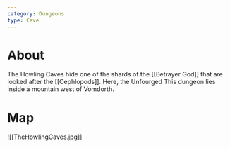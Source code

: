 ```yaml
---
category: Dungeons
type: Cave
---
```

# About
The Howling Caves hide one of the shards of the [[Betrayer God]] that are looked after the [[Cephlopods]]. Here, the Unfourged 
This dungeon lies inside a mountain west of Vomdorth.
# Map
![[TheHowlingCaves.jpg]]